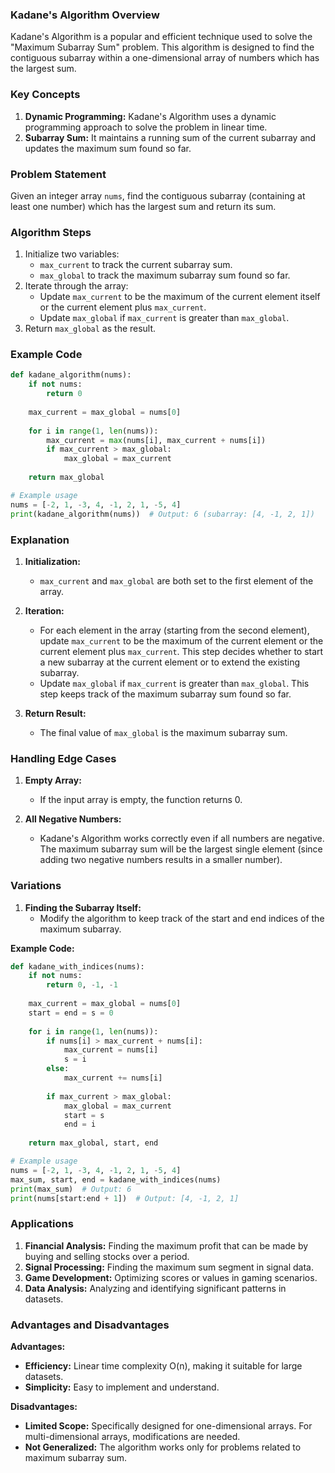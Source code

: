 ### Kadane's Algorithm Overview

Kadane's Algorithm is a popular and efficient technique used to solve the "Maximum Subarray Sum" problem. This algorithm is designed to find the contiguous subarray within a one-dimensional array of numbers which has the largest sum.

### Key Concepts

1. **Dynamic Programming:** Kadane's Algorithm uses a dynamic programming approach to solve the problem in linear time.
2. **Subarray Sum:** It maintains a running sum of the current subarray and updates the maximum sum found so far.

### Problem Statement

Given an integer array `nums`, find the contiguous subarray (containing at least one number) which has the largest sum and return its sum.

### Algorithm Steps

1. Initialize two variables:
   - `max_current` to track the current subarray sum.
   - `max_global` to track the maximum subarray sum found so far.
2. Iterate through the array:
   - Update `max_current` to be the maximum of the current element itself or the current element plus `max_current`.
   - Update `max_global` if `max_current` is greater than `max_global`.
3. Return `max_global` as the result.

### Example Code

```python
def kadane_algorithm(nums):
    if not nums:
        return 0
    
    max_current = max_global = nums[0]
    
    for i in range(1, len(nums)):
        max_current = max(nums[i], max_current + nums[i])
        if max_current > max_global:
            max_global = max_current
    
    return max_global

# Example usage
nums = [-2, 1, -3, 4, -1, 2, 1, -5, 4]
print(kadane_algorithm(nums))  # Output: 6 (subarray: [4, -1, 2, 1])
```

### Explanation

1. **Initialization:**
   - `max_current` and `max_global` are both set to the first element of the array.

2. **Iteration:**
   - For each element in the array (starting from the second element), update `max_current` to be the maximum of the current element or the current element plus `max_current`. This step decides whether to start a new subarray at the current element or to extend the existing subarray.
   - Update `max_global` if `max_current` is greater than `max_global`. This step keeps track of the maximum subarray sum found so far.

3. **Return Result:**
   - The final value of `max_global` is the maximum subarray sum.

### Handling Edge Cases

1. **Empty Array:**
   - If the input array is empty, the function returns 0.
   
2. **All Negative Numbers:**
   - Kadane's Algorithm works correctly even if all numbers are negative. The maximum subarray sum will be the largest single element (since adding two negative numbers results in a smaller number).

### Variations

1. **Finding the Subarray Itself:**
   - Modify the algorithm to keep track of the start and end indices of the maximum subarray.

**Example Code:**
```python
def kadane_with_indices(nums):
    if not nums:
        return 0, -1, -1
    
    max_current = max_global = nums[0]
    start = end = s = 0
    
    for i in range(1, len(nums)):
        if nums[i] > max_current + nums[i]:
            max_current = nums[i]
            s = i
        else:
            max_current += nums[i]
        
        if max_current > max_global:
            max_global = max_current
            start = s
            end = i
    
    return max_global, start, end

# Example usage
nums = [-2, 1, -3, 4, -1, 2, 1, -5, 4]
max_sum, start, end = kadane_with_indices(nums)
print(max_sum)  # Output: 6
print(nums[start:end + 1])  # Output: [4, -1, 2, 1]
```

### Applications

1. **Financial Analysis:** Finding the maximum profit that can be made by buying and selling stocks over a period.
2. **Signal Processing:** Finding the maximum sum segment in signal data.
3. **Game Development:** Optimizing scores or values in gaming scenarios.
4. **Data Analysis:** Analyzing and identifying significant patterns in datasets.

### Advantages and Disadvantages

**Advantages:**
- **Efficiency:** Linear time complexity O(n), making it suitable for large datasets.
- **Simplicity:** Easy to implement and understand.

**Disadvantages:**
- **Limited Scope:** Specifically designed for one-dimensional arrays. For multi-dimensional arrays, modifications are needed.
- **Not Generalized:** The algorithm works only for problems related to maximum subarray sum.
